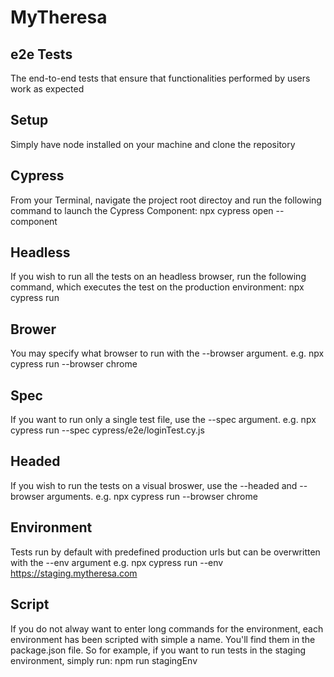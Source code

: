 # MyTheresa

## e2e Tests
The end-to-end tests that ensure that functionalities performed by users work as expected

## Setup
Simply have node installed on your machine and clone the repository

## Cypress
From your Terminal, navigate the project root directoy and run the following command to launch the Cypress Component:
npx cypress open --component   

## Headless
If you wish to run all the tests on an headless browser, run the following command, which executes the test on the production environment:
npx cypress run

## Brower
You may specify what browser to run with the --browser argument. e.g.
npx cypress run --browser chrome

## Spec
If you want to run only a single test file, use the --spec argument. e.g.
npx cypress run --spec cypress/e2e/loginTest.cy.js

## Headed
If you wish to run the tests on a visual broswer, use the --headed and --browser arguments. e.g.
npx cypress run --browser chrome

## Environment
Tests run by default with predefined production urls but can be overwritten with the --env argument e.g.
npx cypress run --env https://staging.mytheresa.com

## Script
If you do not alway want to enter long commands for the environment, each environment has been scripted with simple a name. You'll find them in the package.json file.
So for example, if you want to run tests in the staging environment, simply run: npm run stagingEnv
